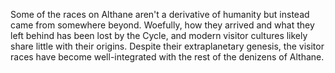 Some of the races on Althane aren't a derivative of humanity but instead came from somewhere beyond. Woefully, how they arrived and what they left behind has been lost by the Cycle, and modern visitor cultures likely share little with their origins. Despite their extraplanetary genesis, the visitor races have become well-integrated with the rest of the denizens of Althane.

